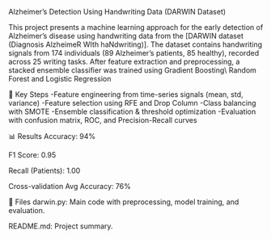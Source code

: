  Alzheimer’s Detection Using Handwriting Data (DARWIN Dataset)
 
This project presents a machine learning approach for the early detection of Alzheimer’s disease using handwriting data from the [DARWIN dataset (Diagnosis AlzheimeR WIth haNdwriting)].
The dataset contains handwriting signals from 174 individuals (89 Alzheimer’s patients, 85 healthy), recorded across 25 writing tasks. After feature extraction and preprocessing, a stacked ensemble classifier was trained using Gradient Boosting\ Random Forest and Logistic Regression

📌 Key Steps
-Feature engineering from time-series signals (mean, std, variance)
-Feature selection using RFE and Drop Column
-Class balancing with SMOTE
-Ensemble classification & threshold optimization
-Evaluation with confusion matrix, ROC, and Precision-Recall curves

📊 Results
Accuracy: 94%

F1 Score: 0.95

Recall (Patients): 1.00

Cross-validation Avg Accuracy: 76%

📁 Files
darwin.py: Main code with preprocessing, model training, and evaluation.

README.md: Project summary.

